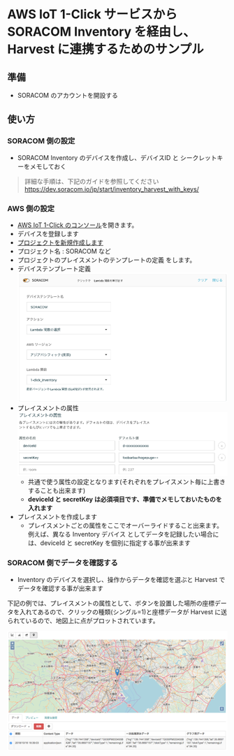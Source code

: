 # AWS IoT 1-Click サービスから SORACOM Inventory を経由し、 Harvest に連携するためのサンプル

## 準備
- SORACOM のアカウントを開設する

## 使い方

### SORACOM 側の設定
- SORACOM Inventory のデバイスを作成し、デバイスID と シークレットキーをメモしておく

> 詳細な手順は、下記のガイドを参照してください  
> https://dev.soracom.io/jp/start/inventory_harvest_with_keys/

### AWS 側の設定
- [AWS IoT 1-Click のコンソール](https://ap-northeast-1.console.aws.amazon.com/iot1click/home)を開きます。
- デバイスを登録します
- [プロジェクトを新規作成します](https://ap-northeast-1.console.aws.amazon.com/iot1click/home?region=ap-northeast-1#/create/project)
 - プロジェクト名 : SORACOM など
- プロジェクトのプレイスメントのテンプレートの定義 をします。
 - デバイステンプレート定義
 ![デバイステンプレート](../../images/inventory/device_template.png)
 - プレイスメントの属性
 ![プレイスメントの属性](../../images/inventory/placement_attributes.png)
   - 共通で使う属性の設定となります(それぞれをプレイスメント毎に上書きすることも出来ます)
   - **deviceId と secretKey は必須項目です、準備でメモしておいたものを入れます**
- プレイスメントを作成します
  - プレイスメントごとの属性をここでオーバーライドすること出来ます。例えば、異なる Inventory デバイス としてデータを記録したい場合には、deviceId と secretKey を個別に指定する事が出来ます

### SORACOM 側でデータを確認する
- Inventory のデバイスを選択し、操作からデータを確認を選ぶと Harvest でデータを確認する事が出来ます

下記の例では、プレイスメントの属性として、ボタンを設置した場所の座標データを入れてあるので、クリックの種類(シングル=1)と座標データが Harvest に送られているので、地図上に点がプロットされています。

![デバイステンプレート](../../images/inventory/harvest.png)
